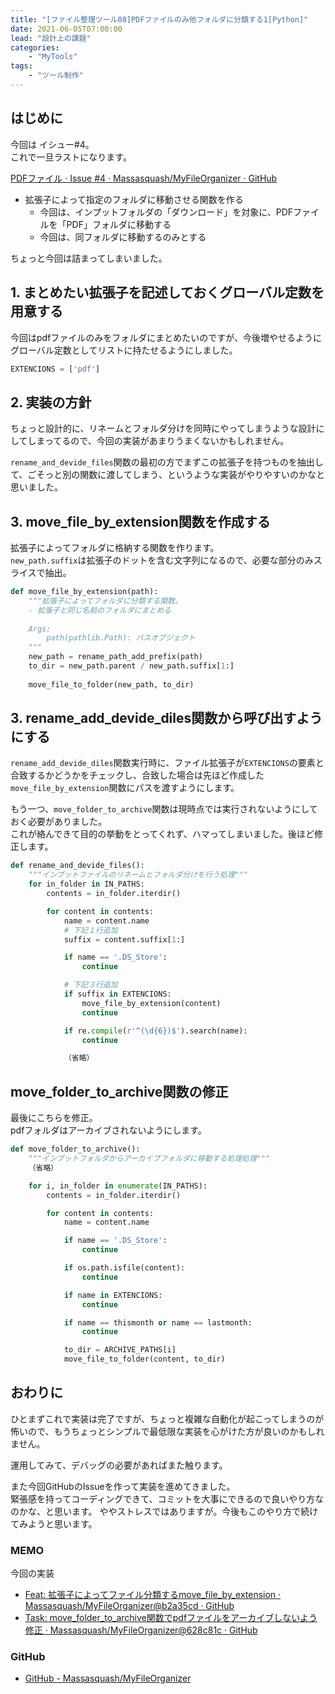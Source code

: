 ```yaml
---
title: "[ファイル整理ツール08]PDFファイルのみ他フォルダに分類する1[Python]"
date: 2021-06-05T07:00:00
lead: "設計上の課題"
categories: 
    - "MyTools"
tags: 
    - "ツール制作"
---
```


## はじめに
今回は イシュー#4。  
これで一旦ラストになります。　　

[PDFファイル · Issue #4 · Massasquash/MyFileOrganizer · GitHub](https://github.com/Massasquash/MyFileOrganizer/issues/4)

- 拡張子によって指定のフォルダに移動させる関数を作る
  - 今回は、インプットフォルダの「ダウンロード」を対象に、PDFファイルを「PDF」フォルダに移動する
  - 今回は、同フォルダに移動するのみとする

ちょっと今回は詰まってしまいました。


## 1. まとめたい拡張子を記述しておくグローバル定数を用意する
今回はpdfファイルのみをフォルダにまとめたいのですが、今後増やせるようにグローバル定数としてリストに持たせるようにしました。  

```python
EXTENCIONS = ['pdf']
```

## 2. 実装の方針
ちょっと設計的に、リネームとフォルダ分けを同時にやってしまうような設計にしてしまってるので、今回の実装があまりうまくないかもしれません。  

`rename_and_devide_files`関数の最初の方でまずこの拡張子を持つものを抽出して、ごそっと別の関数に渡してしまう、というような実装がやりやすいのかなと思いました。  


## 3. move_file_by_extension関数を作成する
拡張子によってフォルダに格納する関数を作ります。  
`new_path.suffix`は拡張子のドットを含む文字列になるので、必要な部分のみスライスで抽出。

```python
def move_file_by_extension(path):
    """拡張子によってフォルダに分類する関数。
    - 拡張子と同じ名前のフォルダにまとめる
    
    Args:
        path(pathlib.Path): パスオブジェクト
    """
    new_path = rename_path_add_prefix(path)
    to_dir = new_path.parent / new_path.suffix[1:]
    
    move_file_to_folder(new_path, to_dir)
```

## 3. rename_add_devide_diles関数から呼び出すようにする
`rename_add_devide_diles`関数実行時に、ファイル拡張子が`EXTENCIONS`の要素と合致するかどうかをチェックし、合致した場合は先ほど作成した`move_file_by_extension`関数にパスを渡すようにします。  

もう一つ、`move_folder_to_archive`関数は現時点では実行されないようにしておく必要がありました。  
これが絡んできて目的の挙動をとってくれず、ハマってしまいました。後ほど修正します。

```python
def rename_and_devide_files():
    """インプットファイルのリネームとフォルダ分けを行う処理"""
    for in_folder in IN_PATHS:
        contents = in_folder.iterdir()

        for content in contents:
            name = content.name
            # 下記１行追加
            suffix = content.suffix[1:]

            if name == '.DS_Store':
                continue

            # 下記３行追加
            if suffix in EXTENCIONS:
                move_file_by_extension(content)
                continue

            if re.compile(r'^(\d{6})$').search(name):
                continue

            （省略）
```

## move_folder_to_archive関数の修正
最後にこちらを修正。  
pdfフォルダはアーカイブされないようにします。  

```python
def move_folder_to_archive():
    """インプットフォルダからアーカイブフォルダに移動する処理処理"""
    （省略）

    for i, in_folder in enumerate(IN_PATHS):
        contents = in_folder.iterdir()

        for content in contents:
            name = content.name

            if name == '.DS_Store':
                continue

            if os.path.isfile(content):
                continue

            if name in EXTENCIONS:
                continue

            if name == thismonth or name == lastmonth:
                continue

            to_dir = ARCHIVE_PATHS[i]
            move_file_to_folder(content, to_dir)
```

## おわりに
ひとまずこれで実装は完了ですが、ちょっと複雑な自動化が起こってしまうのが怖いので、もうちょっとシンプルで最低限な実装を心がけた方が良いのかもしれません。  

運用してみて、デバッグの必要があればまた触ります。

また今回GitHubのIssueを作って実装を進めてきました。  
緊張感を持ってコーディングできて、コミットを大事にできるので良いやり方なのかな、と思います。
ややストレスではありますが。今後もこのやり方で続けてみようと思います。


### MEMO
今回の実装
- [Feat: 拡張子によってファイル分類するmove_file_by_extension · Massasquash/MyFileOrganizer@b2a35cd · GitHub](https://github.com/Massasquash/MyFileOrganizer/commit/b2a35cd8dc9ea69a44b5701d4644216062fea878)
- [Task: move_folder_to_archive関数でpdfファイルをアーカイブしないよう修正 · Massasquash/MyFileOrganizer@628c81c · GitHub](https://github.com/Massasquash/MyFileOrganizer/commit/628c81cd8e1785ba8a9c962c45a7c21c7082951a)
　
### GitHub
- [GitHub - Massasquash/MyFileOrganizer](https://github.com/Massasquash/MyFileOrganizer)
